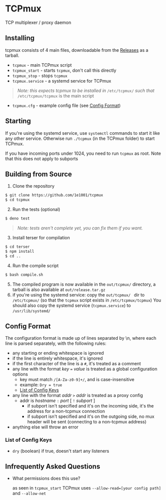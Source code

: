 # TCPmux
TCP multiplexer / proxy daemon

## Installing
tcpmux consists of 4 main files, downloadable from the [Releases](https://github.com/1e1001/tcpmux/releases/) as a tarball.
- `tcpmux` - main TCPmux script
- `tcpmux_start` - starts `tcpmux`, don't call this directly
- `tcpmux_stop` - stops `tcpmux`
- `tcpmux.service` - a systemd service for TCPmux
> *Note: this expects tcpmux to be installed in* `/etc/tcpmux/` *such that* `/etc/tcpmux/tcpmux` is the main script
- `tcpmux.cfg` - example config file (see [Config Format](#config-format))

## Starting
If you're using the systemd service, use `systemctl` commands to start it like any other service. Otherwise run `./tcpmux` (in the TCPmux folder) to start TCPmux.

If you have incoming ports under 1024, you need to run `tcpmux` as root. Note that this does not apply to subports

## Building from Source
1. Clone the repository
```sh
$ git clone https://github.com/1e1001/tcpmux
$ cd tcpmux
```
2. Run the tests (optional)
```sh
$ deno test
```
> *Note: tests aren't complete yet, you can fix them if you want.*
3. Install terser for compilation
```sh
$ cd terser
$ npm install
$ cd ..
```
4. Run the compile script
```sh
$ bash compile.sh
```
5. The compiled program is now available in the `out/tcpmux/` directory, a tarball is also available at `out/release.tar.gz`
6. if you're using the systemd service: copy the `out/tcpmux/ ` dir to `/etc/tcpmux/` (so that the `tcpmux` script exists in `/etc/tcpmux/tcpmux`) You should also copy the systemd service (`tcpmux.service`) to `/usr/lib/systemd/`

## Config Format
The configuration format is made up of lines separated by \n, where each line is parsed separately, with the following rules:
- any starting or ending whitespace is ignored
- if the line is entirely whitespace, it's ignored
- if the first character of the line is a `#`, it's treated as a comment
- any line with the format *key* `=` *value* is treated as a global configuration options
	- key must match `/[A-Za-z0-9]+/`, and is case-insensitive
	- example: `Dry = true`
	- [List of Config Keys](#list-of-config-keys)
- any line with the format *addr* `>` *addr* is treated as a proxy config
	- addr is *hostname* `:` *port* [ `!` *subport* ]
		- if subport isn't specified and it's on the incoming side, it's the address for a non-tcpmux connection
		- if subport isn't specified and it's on the outgoing side, no mux header will be sent (connecting to a non-tcpmux address)
- anything else will throw an error

### List of Config Keys
- `dry` (boolean) if true, doesn't start any listeners

## Infrequently Asked Questions

- What permissions does this use?

	as seen in `tcpmux_start` TCPmux uses `--allow-read=[your config path]` and `--allow-net`
